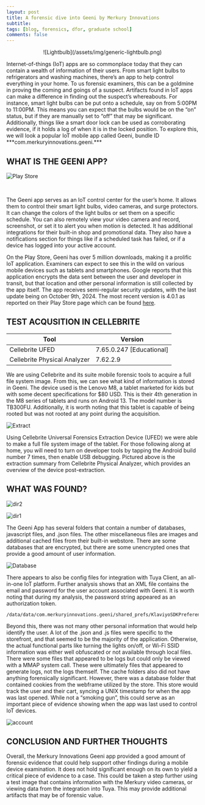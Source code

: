 ```yaml
---
layout: post
title: A forensic dive into Geeni by Merkury Innovations
subtitle: 
tags: [blog, forensics, dfor, graduate school] 
comments: false
---
```

<p align="center">
![Lightbulb](/assets/img/generic-lightbulb.png)
</p>
Internet-of-things (IoT) apps are so commonplace today that they can contain a wealth of information of their users. From smart light bulbs to refrigerators and washing machines, there’s an app to help control everything in your home. To us forensic examiners, this can be a goldmine in proving the coming and goings of a suspect. Artifacts found in IoT apps can make a difference in finding out the suspect’s whereabouts.
For instance, smart light bulbs can be put onto a schedule, say on from 5:00PM to 11:00PM. This means you can expect that the bulbs would be on the “on” status, but if they are manually set to “off” that may be significant. Additionally, things like a smart door lock can be used as corroborating evidence, if it holds a log of when it is in the locked position.
To explore this, we will look a popular IoT mobile app called Geeni, bundle ID ***com.merkuryinnovations.geeni.***

WHAT IS THE GEENI APP?
---------------
![Play Store](/assets/img/play-store.png)

<br>

The Geeni app serves as an IoT control center for the user’s home. It allows them to control their smart light bulbs, video cameras, and surge protectors. It can change the colors of the light bulbs or set them on a specific schedule. You can also remotely view your video camera and record, screenshot, or set it to alert you when motion is detected. It has additional integrations for their built-in shop and promotional data. They also have a notifications section for things like if a scheduled task has failed, or if a device has logged into your active account.

On the Play Store, Geeni has over 5 million downloads, making it a prolific IoT application. Examiners can expect to see this in the wild on various mobile devices such as tablets and smartphones. Google reports that this application encrypts the data sent between the user and developer in transit, but that location and other personal information is still collected by the app itself. The app receives semi-regular security updates, with the last update
being on October 9th, 2024. The most recent version is 4.0.1 as reported on their Play Store page which can be found [here](https://play.google.com/store/apps/details?id=com.merkuryinnovations.geeni).


TEST ACQUSITION IN CELLEBRITE
---------------

| Tool                         | Version                  |
|------------------------------|--------------------------|
| Cellebrite UFED              | 7.65.0.247 [Educational] |
| Cellebrite Physical Analyzer | 7.62.2.9                 |

We are using Cellebrite and its suite mobile forensic tools to acquire a full file system image. From this, we can see what kind of information is stored in Geeni. The device used is the Lenovo M8, a tablet marketed for kids but with some decent specifications for $80 USD. This is their 4th generation in the M8 series of tablets and runs on Android 13. The model number is TB300FU. Additionally, it is worth noting that this tablet is capable of being rooted but was not rooted at any point during the acquisition.

![Extract](/assets/img/extract.png)

Using Cellebrite Universal Forensics Extraction Device (UFED) we were able to make a full file system image of the tablet. For those following along at home, you will need to turn on
developer tools by tapping the Android build number 7 times, then enable USB debugging. Pictured above is the extraction summary from Cellebrite Physical Analyzer, which provides an overview of the device post-extraction.

WHAT WAS FOUND?
---------------
![dir2](/assets/img/dir2.png)

![dir1](/assets/img/dir1.png)


The Geeni App has several folders that contain a number of databases, javascript files, and .json files. The other miscellaneous files are images and additional cached files from their built-in webstore. There are some databases that are encrypted, but there are some unencrypted ones that provide a good amount of user information.


![Database](/assets/img/db.png)


There appears to also be config files for integration with Tuya Client, an all-in-one IoT platform. Further analysis shows that an XML file contains the email and password for the user account associated with Geeni. It is worth noting that during my analysis, the password string appeared as an authorization token.

```
/data/data/com.merkuryinnovations.geeni/shared_prefs/KlaviyoSDKPreferences.xml
``` 

Beyond this, there was not many other personal information that would help identify the user. A lot of the .json and .js files were specific to the storefront, and that seemed to be the majority of the application. Otherwise, the actual functional parts like turning the lights on/off, or Wi-Fi SSID information was either well obfuscated or not available through local files. There were some files that appeared to be logs but could only be viewed with a MMAP system call. These were ultimately files that appeared to generate logs, not the logs themself. The cache folders also did not have anything forensically significant. However, there was a database folder that contained cookies from the webframe utilized by the store. This store would track the user and their cart, syncing a UNIX timestamp for when the app was last opened. While not a “smoking gun”, this could serve as an important piece of evidence showing when the app was last used to control IoT devices.

![account](/assets/img/account.png)


CONCLUSION AND FURTHER THOUGHTS
---------------

Overall, the Merkury Innovations Geeni app provided a good amount of forensic evidence that could help support other findings during a mobile device examination. It does not hold significant enough on its own to yield a critical piece of evidence to a case. This could be taken a step further using a test image that contains information with the Merkury video cameras, or viewing data from the integration into Tuya. This may provide additional artifacts that may be of forensic value.
